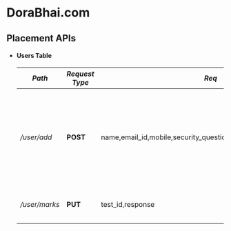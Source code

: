 # DoraBhai.com 
## Placement APIs

 - ####  Users Table
    |***Path***|***Request Type***| ***Req***|***Res***|***Desc***|
    |---|---|---|---|---|
    |*/user/add*|**POST**|name,email_id,mobile,security_question,security_answer,student_id|test_id|Generate unique 8 digit alphanumeric test ID and send it as a response also set all the other parameters to 0|
    |*/user/marks*|**PUT**|test_id,response|english_comprehension,logical_ability,quantitative_ability,essay_writing,automata,|Calculate the marks according to the response|
    